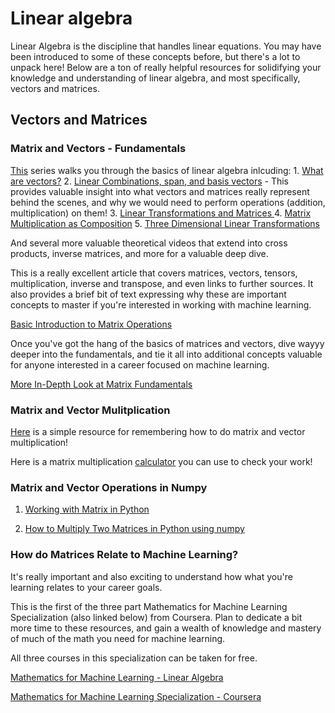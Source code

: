 # Linear algebra

Linear Algebra is the discipline that handles linear equations. You may have been introduced to some of these concepts before, but there's a lot to unpack here! Below are a ton of really helpful resources for solidifying your knowledge and understanding of linear algebra, and most specifically, vectors and matrices.

## Vectors and Matrices

### Matrix and Vectors - Fundamentals

[This](https://www.youtube.com/playlist?list=PLZHQObOWTQDPD3MizzM2xVFitgF8hE_ab) series walks you through the basics of linear algebra inlcuding:
    1. [What are vectors?](https://www.youtube.com/watch?v=fNk_zzaMoSs&list=PLZHQObOWTQDPD3MizzM2xVFitgF8hE_ab&index=1)
    2. [Linear Combinations, span, and basis vectors](https://www.youtube.com/watch?v=k7RM-ot2NWY&list=PLZHQObOWTQDPD3MizzM2xVFitgF8hE_ab&index=2) - This provides valuable insight into what vectors and matrices really represent behind the scenes, and why we would need to perform operations (addition, multiplication) on them!
    3. [Linear Transformations and Matrices ](https://www.youtube.com/watch?v=kYB8IZa5AuE&list=PLZHQObOWTQDPD3MizzM2xVFitgF8hE_ab&index=3)
    4. [Matrix Multiplication as Composition](https://www.youtube.com/watch?v=XkY2DOUCWMU&list=PLZHQObOWTQDPD3MizzM2xVFitgF8hE_ab&index=4)
    5. [Three Dimensional Linear Transformations](https://www.youtube.com/watch?v=rHLEWRxRGiM&list=PLZHQObOWTQDPD3MizzM2xVFitgF8hE_ab&index=5)

And several more valuable theoretical videos that extend into cross products, inverse matrices, and more for a valuable deep dive.

This is a really excellent article that covers matrices, vectors, tensors, multiplication, inverse and transpose, and even links to further sources. It also provides a brief bit of text expressing why these are important concepts to master if you're interested in working with machine learning.

[Basic Introduction to Matrix Operations](https://towardsdatascience.com/linear-algebra-for-deep-learning-f21d7e7d7f23)

Once you've got the hang of the basics of matrices and vectors, dive wayyy deeper into the fundamentals, and tie it all into additional concepts valuable for anyone interested in a career focused on machine learning.

[More In-Depth Look at Matrix Fundamentals](https://medium.com/towards-artificial-intelligence/basic-linear-algebra-for-deep-learning-and-machine-learning-ml-python-tutorial-444e23db3e9e)


### Matrix and Vector Mulitplication

[Here](https://www.mathsisfun.com/algebra/matrix-multiplying.html) is a simple resource for remembering how to do matrix and vector multiplication!

Here is a matrix multiplication [calculator](http://matrixmultiplication.xyz/) you can use to check your work!

### Matrix and Vector Operations in Numpy

1. [Working with Matrix in Python](https://www.youtube.com/watch?v=Blzp9iuhZqo)

2. [How to Multiply Two Matrices in Python using numpy](https://www.youtube.com/watch?v=rLuvRiZ-ELk)

### How do Matrices Relate to Machine Learning?

It's really important and also exciting to understand how what you're learning relates to your career goals.

<!-- [The Matrix Calculus You Need for Deep Learning](http://the%20matrix%20calculus%20you%20need%20for%20deep%20learning/) -->

This is the first of the three part Mathematics for Machine Learning Specialization (also linked below) from Coursera. Plan to dedicate a bit more time to these resources, and gain a wealth of knowledge and mastery of much of the math you need for machine learning.

All three courses in this specialization can be taken for free.

[Mathematics for Machine Learning - Linear Algebra](https://www.coursera.org/learn/linear-algebra-machine-learning)

[Mathematics for Machine Learning Specialization - Coursera](https://www.coursera.org/specializations/mathematics-machine-learning)
